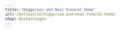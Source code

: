 ```yaml
---
title: "Higgerson and Neal Funeral Home"
url: /belleville/higgerson-and-neal-funeral-home/
shop: Bestattungen
---
```

